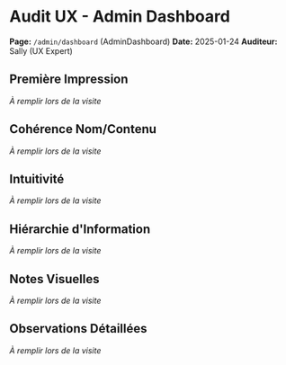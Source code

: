 # Audit UX - Admin Dashboard
**Page:** `/admin/dashboard` (AdminDashboard)
**Date:** 2025-01-24
**Auditeur:** Sally (UX Expert)

## Première Impression
*À remplir lors de la visite*

## Cohérence Nom/Contenu
*À remplir lors de la visite*

## Intuitivité
*À remplir lors de la visite*

## Hiérarchie d'Information
*À remplir lors de la visite*

## Notes Visuelles
*À remplir lors de la visite*

## Observations Détaillées
*À remplir lors de la visite*
